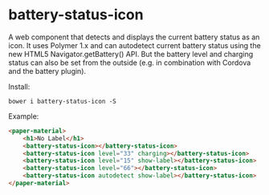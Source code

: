 # battery-status-icon
A web component that detects and displays the current battery status as an icon. It uses Polymer 1.x and can autodetect current battery status using the new HTML5 Navigator.getBattery() API. But the battery level and charging status can also be set from the outside (e.g. in combination with Cordova and the battery plugin).

Install:
```
bower i battery-status-icon -S
```

Example:

```html
<paper-material>
    <h1>No Label</h1>
    <battery-status-icon></battery-status-icon>
    <battery-status-icon level="33" charging></battery-status-icon>
    <battery-status-icon level="15" show-label></battery-status-icon>
    <battery-status-icon level="66"></battery-status-icon>
    <battery-status-icon autodetect show-label></battery-status-icon>
</paper-material>
```

